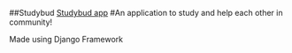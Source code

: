 ##Studybud
[Studybud app](https://studybud-vmib.onrender.com/)
#An application to study and help each other in community!

Made using Django Framework

